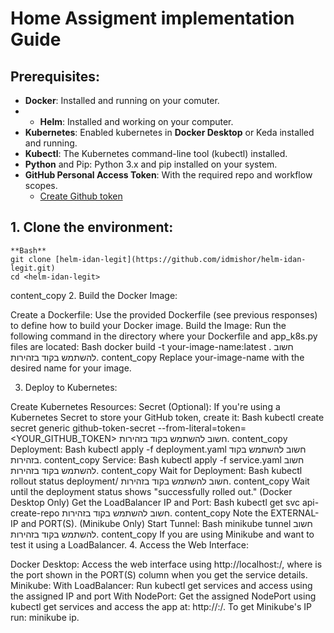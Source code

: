 # Home Assigment implementation Guide
## Prerequisites:

* **Docker**: Installed and running on your comuter.
* * **Helm**: Installed and working on your computer.
* **Kubernetes**: Enabled kubernetes in **Docker Desktop** or Keda installed and running.
* **Kubectl**: The Kubernetes command-line tool (kubectl) installed.
* **Python** and Pip: Python 3.x and pip installed on your system.
* **GitHub Personal Access Token**: With the required repo and workflow scopes.
  * [Create Github token](https://docs.github.com/en/authentication/keeping-your-account-and-data-secure/managing-your-personal-access-tokens)

## 1. Clone the environment:
```
**Bash**
git clone [helm-idan-legit](https://github.com/idmishor/helm-idan-legit.git)
cd <helm-idan-legit> 
```
content_copy
2. Build the Docker Image:

Create a Dockerfile: Use the provided Dockerfile (see previous responses) to define how to build your Docker image.
Build the Image: Run the following command in the directory where your Dockerfile and app_k8s.py files are located:
Bash
docker build -t your-image-name:latest .
חשוב להשתמש בקוד בזהירות.
content_copy
Replace your-image-name with the desired name for your image.

3. Deploy to Kubernetes:

Create Kubernetes Resources:
Secret (Optional): If you're using a Kubernetes Secret to store your GitHub token, create it:
Bash
kubectl create secret generic github-token-secret --from-literal=token=<YOUR_GITHUB_TOKEN>
חשוב להשתמש בקוד בזהירות.
content_copy
Deployment:
Bash
kubectl apply -f deployment.yaml
חשוב להשתמש בקוד בזהירות.
content_copy
Service:
Bash
kubectl apply -f service.yaml
חשוב להשתמש בקוד בזהירות.
content_copy
Wait for Deployment:
Bash
kubectl rollout status deployment/<your-deployment-name>
חשוב להשתמש בקוד בזהירות.
content_copy
Wait until the deployment status shows "successfully rolled out."
(Docker Desktop Only) Get the LoadBalancer IP and Port:
Bash
kubectl get svc api-create-repo
חשוב להשתמש בקוד בזהירות.
content_copy
Note the EXTERNAL-IP and PORT(S).
(Minikube Only) Start Tunnel:
Bash
minikube tunnel
חשוב להשתמש בקוד בזהירות.
content_copy
If you are using Minikube and want to test it using a LoadBalancer.
4. Access the Web Interface:

Docker Desktop: Access the web interface using http://localhost:<PORT>/, where <PORT> is the port shown in the PORT(S) column when you get the service details.
Minikube:
With LoadBalancer: Run kubectl get services and access using the assigned IP and port
With NodePort: Get the assigned NodePort using kubectl get services and access the app at: http://<your-minikube-ip>:<NodePort>/. To get Minikube's IP run: minikube ip.

